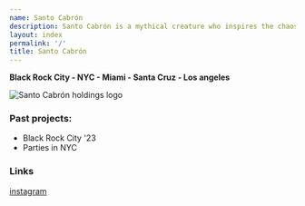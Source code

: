 ```yaml
---
name: Santo Cabrón
description: Santo Cabrón is a mythical creature who inspires the chaos that leads to creative expression and an international assets managemenet corporation
layout: index
permalink: '/'
title: Santo Cabrón
---
```


**Black Rock City - NYC - Miami - Santa Cruz - Los angeles**

<img src="./logo.png" alt="Santo Cabrón holdings logo" class="max-w-screen-md" style="max-width: 100%;"/>

### Past projects:

- Black Rock City '23
- Parties in NYC

### Links

[instagram](https://instagram.com/santo_cabron)
